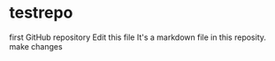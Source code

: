 # testrepo
first GitHub repository
Edit this file
It's a markdown file in this reposity.
make changes
